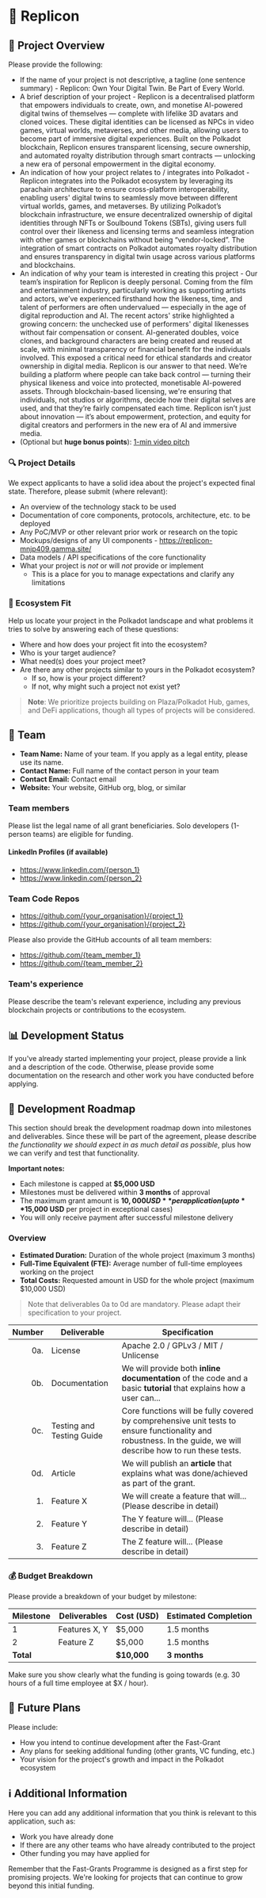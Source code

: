 # 📝 Replicon

## 🌟 Project Overview

Please provide the following:

- If the name of your project is not descriptive, a tagline (one sentence summary) - Replicon: Own Your Digital Twin. Be Part of Every World.
- A brief description of your project - Replicon is a decentralised platform that empowers individuals to create, own, and monetise AI-powered digital twins of themselves — complete with lifelike 3D avatars and cloned voices. These digital identities can be licensed as NPCs in video games, virtual worlds, metaverses, and other media, allowing users to become part of immersive digital experiences. Built on the Polkadot blockchain, Replicon ensures transparent licensing, secure ownership, and automated royalty distribution through smart contracts — unlocking a new era of personal empowerment in the digital economy.
- An indication of how your project relates to / integrates into Polkadot - Replicon integrates into the Polkadot ecosystem by leveraging its parachain architecture to ensure cross-platform interoperability, enabling users' digital twins to seamlessly move between different virtual worlds, games, and metaverses. By utilizing Polkadot’s blockchain infrastructure, we ensure decentralized ownership of digital identities through NFTs or Soulbound Tokens (SBTs), giving users full control over their likeness and licensing terms and seamless integration with other games or blockchains without being “vendor-locked”. The integration of smart contracts on Polkadot automates royalty distribution and ensures transparency in digital twin usage across various platforms and blockchains.
- An indication of why your team is interested in creating this project - Our team’s inspiration for Replicon is deeply personal. Coming from the film and entertainment industry, particularly working as supporting artists and actors, we’ve experienced firsthand how the likeness, time, and talent of performers are often undervalued — especially in the age of digital reproduction and AI. The recent actors' strike highlighted a growing concern: the unchecked use of performers' digital likenesses without fair compensation or consent. AI-generated doubles, voice clones, and background characters are being created and reused at scale, with minimal transparency or financial benefit for the individuals involved. This exposed a critical need for ethical standards and creator ownership in digital media. Replicon is our answer to that need. We’re building a platform where people can take back control — turning their physical likeness and voice into protected, monetisable AI-powered assets. Through blockchain-based licensing, we're ensuring that individuals, not studios or algorithms, decide how their digital selves are used, and that they’re fairly compensated each time. Replicon isn’t just about innovation — it’s about empowerment, protection, and equity for digital creators and performers in the new era of AI and immersive media.
- (Optional but **huge bonus points**): [1-min video pitch](https://www.ycombinator.com/video/)

### 🔍 Project Details

We expect applicants to have a solid idea about the project's expected final state. Therefore, please submit (where relevant):

- An overview of the technology stack to be used
- Documentation of core components, protocols, architecture, etc. to be deployed
- Any PoC/MVP or other relevant prior work or research on the topic
- Mockups/designs of any UI components - https://replicon-mnjp409.gamma.site/
- Data models / API specifications of the core functionality
- What your project is *not* or will *not* provide or implement
  - This is a place for you to manage expectations and clarify any limitations

### 🧩 Ecosystem Fit

Help us locate your project in the Polkadot landscape and what problems it tries to solve by answering each of these questions:

- Where and how does your project fit into the ecosystem?
- Who is your target audience?
- What need(s) does your project meet?
- Are there any other projects similar to yours in the Polkadot ecosystem?
  - If so, how is your project different?
  - If not, why might such a project not exist yet?

> **Note**: We prioritize projects building on Plaza/Polkadot Hub, games, and DeFi applications, though all types of projects will be considered.

## 👥 Team

- **Team Name:** Name of your team. If you apply as a legal entity, please use its name.
- **Contact Name:** Full name of the contact person in your team
- **Contact Email:** Contact email
- **Website:** Your website, GitHub org, blog, or similar

### Team members

Please list the legal name of all grant beneficiaries. Solo developers (1-person teams) are eligible for funding.

#### LinkedIn Profiles (if available)

- https://www.linkedin.com/{person_1}
- https://www.linkedin.com/{person_2}

### Team Code Repos

- https://github.com/{your_organisation}/{project_1}
- https://github.com/{your_organisation}/{project_2}

Please also provide the GitHub accounts of all team members:

- https://github.com/{team_member_1}
- https://github.com/{team_member_2}

### Team's experience

Please describe the team's relevant experience, including any previous blockchain projects or contributions to the ecosystem.

## 📊 Development Status

If you've already started implementing your project, please provide a link and a description of the code. Otherwise, please provide some documentation on the research and other work you have conducted before applying.

## 📅 Development Roadmap

This section should break the development roadmap down into milestones and deliverables. Since these will be part of the agreement, please describe *the functionality we should expect in as much detail as possible*, plus how we can verify and test that functionality.

**Important notes:**
- Each milestone is capped at **$5,000 USD**
- Milestones must be delivered within **3 months** of approval
- The maximum grant amount is **$10,000 USD** per application (up to **$15,000 USD** per project in exceptional cases)
- You will only receive payment after successful milestone delivery

### Overview

- **Estimated Duration:** Duration of the whole project (maximum 3 months)
- **Full-Time Equivalent (FTE):**  Average number of full-time employees working on the project
- **Total Costs:** Requested amount in USD for the whole project (maximum $10,000 USD)

> Note that deliverables 0a to 0d are mandatory. Please adapt their specification to your project.

| Number | Deliverable | Specification |
| -----: | ----------- | ------------- |
| 0a. | License | Apache 2.0 / GPLv3 / MIT / Unlicense |
| 0b. | Documentation | We will provide both **inline documentation** of the code and a basic **tutorial** that explains how a user can... |
| 0c. | Testing and Testing Guide | Core functions will be fully covered by comprehensive unit tests to ensure functionality and robustness. In the guide, we will describe how to run these tests. |
| 0d. | Article | We will publish an **article** that explains what was done/achieved as part of the grant. |
| 1. | Feature X | We will create a feature that will... (Please describe in detail) |
| 2. | Feature Y | The Y feature will... (Please describe in detail) |
| 3. | Feature Z | The Z feature will... (Please describe in detail) |

### 💰 Budget Breakdown

Please provide a breakdown of your budget by milestone:

| Milestone | Deliverables | Cost (USD) | Estimated Completion |
| --- | --- | --- | --- |
| 1 | Features X, Y | $5,000 | 1.5 months |
| 2 | Feature Z | $5,000 | 1.5 months |
| **Total** | | **$10,000** | **3 months** |

Make sure you show clearly what the funding is going towards (e.g. 30 hours of a full time employee at $X / hour).

## 🔮 Future Plans

Please include:

- How you intend to continue development after the Fast-Grant
- Any plans for seeking additional funding (other grants, VC funding, etc.)
- Your vision for the project's growth and impact in the Polkadot ecosystem

## ℹ️ Additional Information

Here you can add any additional information that you think is relevant to this application, such as:

- Work you have already done
- If there are any other teams who have already contributed to the project
- Other funding you may have applied for

Remember that the Fast-Grants Programme is designed as a first step for promising projects. We're looking for projects that can continue to grow beyond this initial funding.
